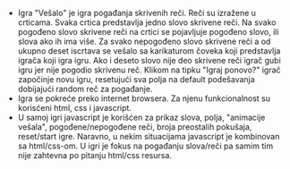 * Igra "Vešalo" je igra pogađanja skrivenih reči. Reči su izražene u crticama. Svaka crtica predstavlja jedno slovo skrivene reči. Na svako pogođeno slovo skrivene reči na crtici se pojavljuje pogođeno slovo, ili slova ako ih ima više. Za svako nepogođeno slovo skrivene reči a od ukupno deset iscrtava se vešalo sa karikaturom čoveka koji predstavlja igrača koji igra igru. Ako i deseto slovo nije deo skrivene reči igrač gubi igru jer nije pogodio skrivenu reč. Klikom na tipku "Igraj ponovo?" igrač započinje novu igru, resetujući sva polja na default podešavanja dobijajući random reč za pogađanje.
* Igra se pokreće preko internet browsera. Za njenu funkcionalnost su korisćeni html, css i javascript. 
* U samoj igri javascript je korišćen za prikaz slova, polja, "animacije vešala", pogođene/nepogođene reči, broja preostalih pokušaja, reset/start igre. Naravno, u nekim situacijama javascript je kombinovan sa html/css-om. U igri je fokus na pogađanju slova/reči pa samim tim nije zahtevna po pitanju html/css resursa.
